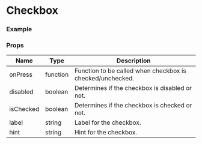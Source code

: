 # Checkbox

### Example



### Props

| Name      | Type     | Description                                               |
| --------- | -------- | --------------------------------------------------------- |
| onPress   | function | Function to be called when checkbox is checked/unchecked. |
| disabled  | boolean  | Determines if the checkbox is disabled or not.            |
| isChecked | boolean  | Determines if the checkbox is checked or not.             |
| label     | string   | Label for the checkbox.                                   |
| hint      | string   | Hint for the checkbox.                                    |
